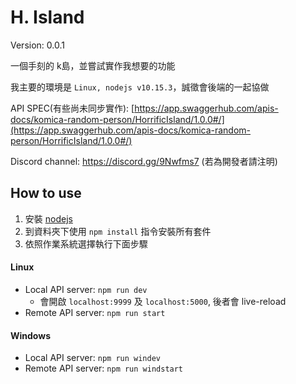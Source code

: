 # H. Island
Version: 0.0.1

一個手刻的 k島，並嘗試實作我想要的功能

我主要的環境是 `Linux, nodejs v10.15.3`，誠徵會後端的一起協做

API SPEC(有些尚未同步實作): [https://app.swaggerhub.com/apis-docs/komica-random-person/HorrificIsland/1.0.0#/](https://app.swaggerhub.com/apis-docs/komica-random-person/HorrificIsland/1.0.0#/)

Discord channel: https://discord.gg/9Nwfms7 (若為開發者請注明)

## How to use
1. 安裝 [nodejs](https://nodejs.org/en/)
2. 到資料夾下使用 `npm install` 指令安裝所有套件
3. 依照作業系統選擇執行下面步驟
#### Linux
* Local API server: `npm run dev`
  * 會開啟 `localhost:9999` 及 `localhost:5000`, 後者會 live-reload
* Remote API server: `npm run start`

#### Windows
* Local API server: `npm run windev`
* Remote API server: `npm run windstart`

